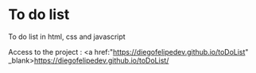 # To do list

To do list in html, css and javascript

Access to the project :  <a href:"https://diegofelipedev.github.io/toDoList" _blank>https://diegofelipedev.github.io/toDoList/</a>



